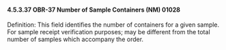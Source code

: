 #### 4.5.3.37 OBR-37 Number of Sample Containers (NM) 01028

Definition: This field identifies the number of containers for a given sample. For sample receipt verification purposes; may be different from the total number of samples which accompany the order.
